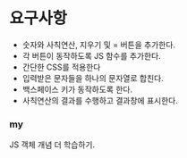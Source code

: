 # 요구사항

* 숫자와 사칙연산, 지우기 및 = 버튼을 추가한다.
* 각 버튼이 동작하도록 JS 함수를 추가한다.
* 간단한 CSS를 적용한다
* 입력받은 문자들을 하나의 문자열로 합친다.
* 백스페이스 키가 동작하도록 한다.
* 사칙연산의 결과를 수행하고 결과창에 표시한다.

### my 

JS 객체 개념 더 학습하기.